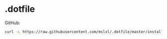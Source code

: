 # .dotfile

GitHub:
```bash
curl -L https://raw.githubusercontent.com/mslxl/.dotfile/master/installer/install_dotfile.sh | bash
```
